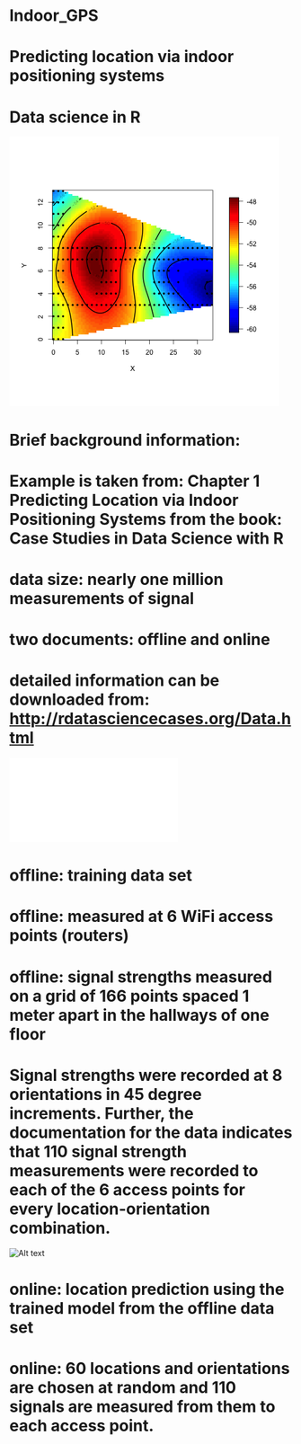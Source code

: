 # Indoor_GPS
# Predicting location via indoor positioning systems
# Data science in R
![Heatmap1](Heatmap1.png?raw=true "FirstHeatmap")

# Brief background information:
# Example is taken from: Chapter 1 Predicting Location via Indoor Positioning Systems from the book: Case Studies in Data Science with R

# data size: nearly one million measurements of signal
# two documents: offline and online

# detailed information can be downloaded from: http://rdatasciencecases.org/Data.html
![SignalCounts](Geo_XYByCount.pdf?raw=true "SignalCounts")

# offline: training data set
# offline: measured at 6 WiFi access points (routers)
# offline: signal strengths measured on a grid of 166 points spaced 1 meter apart in the hallways of one floor
# Signal strengths were recorded at 8 orientations in 45 degree increments. Further, the documentation for the data indicates that 110 signal strength measurements were recorded to each of the 6 access points for every location-orientation combination.
![Alt text](relative/path/to/img.jpg?raw=true "DensityPlot")

# online: location prediction using the trained model from the offline data set
# online: 60 locations and orientations are chosen at random and 110 signals are measured from them to each access point.
